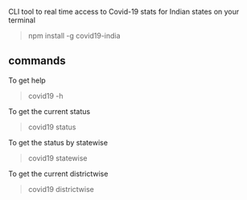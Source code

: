 CLI tool to real time access to Covid-19 stats for Indian states on your terminal

>
>npm install -g covid19-india
>

## commands

To get help
> covid19 -h     
 
To get the current status
> covid19 status

To get the status by statewise
> covid19 statewise

To get the current districtwise
> covid19 districtwise
